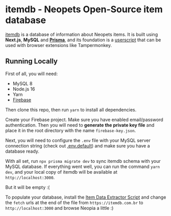 # itemdb - Neopets Open-Source item database

[itemdb](https://itemdb.com.br/) is a database of information about Neopets items. It is built using **Next.js**, **MySQL** and **[Prisma](https://www.prisma.io/docs)**, and its foundation is a [userscript](https://github.com/lucca180/itemdb/blob/main/userscripts/itemDataExtractor.user.js) that can be used with browser extensions like Tampermonkey.

## Running Locally

First of all, you will need:

- MySQL 8
- Node.js 16
- Yarn
- [Firebase](https://console.firebase.google.com/u/0/)

Then clone this repo, then run `yarn` to install all dependencies.

Create your Firebase project. Make sure you have enabled email/password authentication. Then you will need to **generate the private key file** and place it in the root directory with the name `firebase-key.json`.

Next, you will need to configure the `.env` file with your MySQL server connection string (check out [.env.default](https://github.com/lucca180/itemdb/blob/main/.env.default)) and make sure you have a database ready.

With all set, run `npx prisma migrate dev` to sync itemdb schema with your MySQL database. If everything went well, you can run the command `yarn dev`, and your local copy of itemdb will be available at `http://localhost:3000`.

But it will be empty :(

To populate your database, install the [Item Data Extractor Script](https://github.com/lucca180/itemdb/blob/main/userscripts/itemDataExtractor.user.js) and change the `fetch` urls at the end of the file from `https://itemdb.com.br` to `http://localhost:3000` and browse Neopia a little :)
